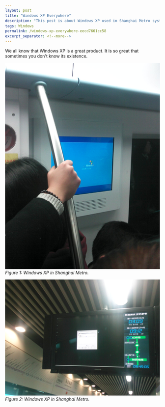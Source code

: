 ```yaml
---
layout: post
title: "Windows XP Everywhere"
description: "This post is about Windows XP used in Shanghai Metro system."
tags: Windows
permalink: /windows-xp-everywhere-eecd7661cc58
excerpt_separator: <!--more-->
---
```

We all know that Windows XP is a great product. It is so great that sometimes you don't know its existence.
<!--more-->

![img-description](/images/xp-subway-1.jpg)
_Figure 1: Windows XP in Shanghai Metro._

![img-description](/images/xp-subway-2.jpg)
_Figure 2: Windows XP in Shanghai Metro._
